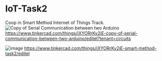 # IoT-Task2
Coop in Smart Method Internet of Things Track.
![Copy of Serial Communication between two Arduino](https://github.com/malhashim-hub/IoT-Task2/assets/119134365/9b50abe0-f5d4-4804-a197-277308f847df)
https://www.tinkercad.com/things/iXYORrKv2iE-copy-of-serial-communication-between-two-arduino/editel?tenant=circuits

![image](https://github.com/malhashim-hub/IoT-Task2/assets/119134365/cd37ecda-3345-41ed-b0d1-e73808b0e8cd)
https://www.tinkercad.com/things/iXYORrKv2iE-smart-method-task2/editel

